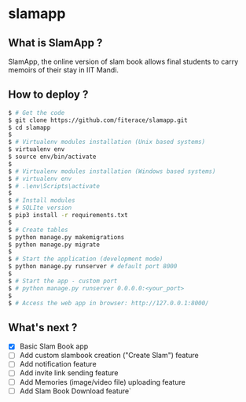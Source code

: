 # slamapp

## What is SlamApp ?
SlamApp, the online version of slam book allows final students to carry memoirs of their stay in IIT Mandi.

## How to deploy ?
```bash
$ # Get the code
$ git clone https://github.com/fiterace/slamapp.git
$ cd slamapp
$
$ # Virtualenv modules installation (Unix based systems)
$ virtualenv env
$ source env/bin/activate
$
$ # Virtualenv modules installation (Windows based systems)
$ # virtualenv env
$ # .\env\Scripts\activate
$
$ # Install modules
$ # SQLIte version
$ pip3 install -r requirements.txt
$
$ # Create tables
$ python manage.py makemigrations
$ python manage.py migrate
$
$ # Start the application (development mode)
$ python manage.py runserver # default port 8000
$
$ # Start the app - custom port
$ # python manage.py runserver 0.0.0.0:<your_port>
$
$ # Access the web app in browser: http://127.0.0.1:8000/
```

## What's next ?
- [x] Basic Slam Book app
- [ ] Add custom slambook creation ("Create Slam") feature
- [ ] Add notification feature
- [ ] Add invite link sending feature
- [ ] Add Memories (image/video file) uploading feature
- [ ] Add Slam Book Download feature`
